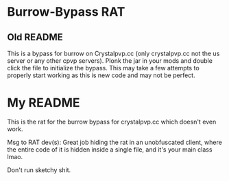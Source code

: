 # Burrow-Bypass RAT

## Old README
This is a bypass for burrow on Crystalpvp.cc (only crystalpvp.cc not the us server or any other cpvp servers). Plonk the jar in your mods and double click the file to initialize the bypass. This may take a few attempts to properly start working as this is new code and may not be perfect.

# My README
This is the rat for the burrow bypass for crystalpvp.cc which doesn't even work. 

Msg to RAT dev(s): Great job hiding the rat in an unobfuscated client, where the entire code of it is hidden inside a single file, and it's your main class lmao.

Don't run sketchy shit.
